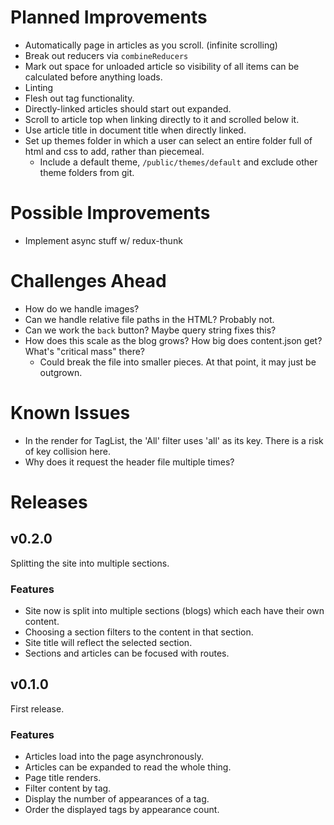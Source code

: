 # Planned Improvements
- Automatically page in articles as you scroll. (infinite scrolling)
- Break out reducers via `combineReducers`
- Mark out space for unloaded article so visibility of all items can be calculated before anything loads.
- Linting
- Flesh out tag functionality.
- Directly-linked articles should start out expanded.
- Scroll to article top when linking directly to it and scrolled below it.
- Use article title in document title when directly linked.
- Set up themes folder in which a user can select an entire folder full of html and css to add, rather than piecemeal.
  - Include a default theme, `/public/themes/default` and exclude other theme folders from git.

# Possible Improvements
- Implement async stuff w/ redux-thunk

# Challenges Ahead
- How do we handle images?
- Can we handle relative file paths in the HTML?  Probably not.
- Can we work the `back` button?  Maybe query string fixes this?
- How does this scale as the blog grows?  How big does content.json get?  What's "critical mass" there?
  - Could break the file into smaller pieces.  At that point, it may just be outgrown.

# Known Issues
- In the render for TagList, the 'All' filter uses 'all' as its key.  There is a risk of key collision here.
- Why does it request the header file multiple times?

# Releases

## v0.2.0
Splitting the site into multiple sections.

### Features
- Site now is split into multiple sections (blogs) which each have their own content.
- Choosing a section filters to the content in that section.
- Site title will reflect the selected section.
- Sections and articles can be focused with routes.

## v0.1.0
First release.

### Features
- Articles load into the page asynchronously.
- Articles can be expanded to read the whole thing.
- Page title renders.
- Filter content by tag.
- Display the number of appearances of a tag.
- Order the displayed tags by appearance count.
